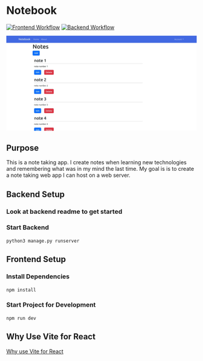 # Notebook
[![Frontend Workflow](https://github.com/sagedemage/Notebook/actions/workflows/frontend.yml/badge.svg)](https://github.com/sagedemage/Notebook/actions/workflows/frontend.yml)
[![Backend Workflow](https://github.com/sagedemage/Notebook/actions/workflows/backend.yml/badge.svg)](https://github.com/sagedemage/Notebook/actions/workflows/backend.yml)

![web app screenshot](./images/web_app_screenshot.webp)

## Purpose
This is a note taking app. I create notes when learning new technologies and remembering what was in my mind the last time. My goal is is to create a note taking web app I can host on a web server.

## Backend Setup

### Look at backend readme to get started

### Start Backend
```
python3 manage.py runserver
```

## Frontend Setup

### Install Dependencies
```
npm install
```

### Start Project for Development
```
npm run dev
```

## Why Use Vite for React
[Why use Vite for React](./docs/why_use_vite_for_react.md)

